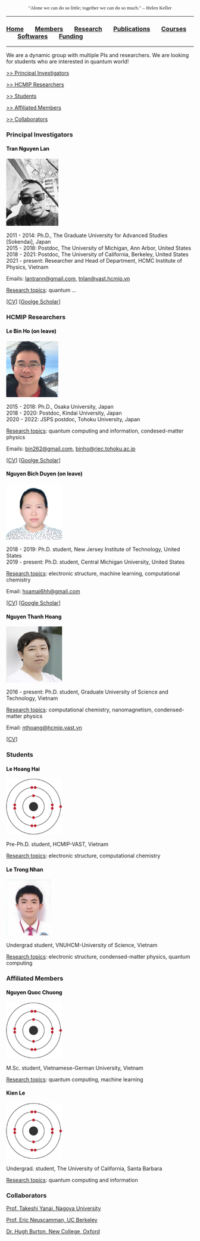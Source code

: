 <head>
<link rel="apple-touch-icon" sizes="180x180" href="apple-touch-icon.png">
<link rel="icon" type="image/png" sizes="32x32" href="favicon-32x32.png">
<link rel="icon" type="image/png" sizes="16x16" href="favicon-16x16.png">
<link rel="manifest" href="site.webmanifest">
<link rel="mask-icon" href="safari-pinned-tab.svg" color="#5bbad5">
<meta name="msapplication-TileColor" content="#da532c">
<meta name="theme-color" content="#ffffff">
</head>

<p align="center" style="font-family: lucida handwriting; font-size:10pt">
"Alone we can do so little; together we can do so much." – Helen Keller
</p>

<hr style="solid blue">

### [<b>Home</b>](index.md)<img src="test_space.png" width="30" height="1">[<b><ins>Members</ins></b>](members.md)<img src="test_space.png" width="30" height="1">[<b>Research</b>](research.md)<img src="test_space.png" width="30" height="1">[<b>Publications</b>](publications.md)<img src="test_space.png" width="30" height="1">[<b>Courses</b>](courses.md)<img src="test_space.png" width="30" height="1">[<b>Softwares</b>](softwares.md)<img src="test_space.png" width="30" height="1">[<b>Funding</b>](fundings.md)

<hr style="solid blue">

We are a dynamic group with multiple PIs and researchers. We are looking for students who are interested in quantum world!

[>> Principal Investigators](#PIs) 

[>> HCMIP Researchers](#staffs) 

[>> Students](#students) 

[>> Affiliated Members](#affmems) 

[>> Collaborators](#colla)

### <a name="PIs"> <b> Principal Investigators</b></a>  

#### <span style="color:black"> **Tran Nguyen Lan** </span> 
<img src="Lan2.jpg" width="140" height="180">

<p>2011 - 2014: Ph.D., The Graduate University for Advanced Studies [Sokendai], Japan<br>
2015 - 2018: Postdoc, The University of Michigan, Ann Arbor, United States<br>
2018 - 2021: Postdoc, The University of California, Berkeley, United States<br>
2021 - present: Researcher and Head of Department, HCMC Institute of Physics, Vietnam</p>

Emails: <lantrann@gmail.com>, <tnlan@vast.hcmip.vn>

<ins>Research topics</ins>: quantum ...

[[CV](LanTran_CV_0421.pdf)] [[Goolge Scholar](https://scholar.google.com/citations?user=fatZlQ0AAAAJ&hl=vi)]



### <a name="staffs"> <b> HCMIP Researchers </b> </a>  

#### <span style="color:black"> **Le Bin Ho** (on leave) </span> 

<img src="BinHo.jpg" width="140" height="150">

<p> 2015 - 2018: Ph.D., Osaka University, Japan <br>
 2018 - 2020: Postdoc, Kindai University, Japan <br>
 2020 - 2022: JSPS postdoc, Tohoku University, Japan </p>

<ins>Research topics</ins>: quantum computing and information, condesed-matter physics

Emails: <bin262@gmail.com>, <binho@riec.tohoku.ac.jp>

[[CV](DrLeBinHo-CV.pdf)] [[Goolge Scholar](https://scholar.google.com/citations?user=jyPh9UcAAAAJ&hl=vi)]

#### <span style="color:black"> **Nguyen Bich Duyen** (on leave) </span> 

<img src="Duyen.jpg" width="150" height="150">

<p> 2018 - 2019: Ph.D. student, New Jersey Institute of Technology, United States <br>
2019 - present: Ph.D. student, Central Michigan University, United States </p>

<ins>Research topics</ins>: electronic structure, machine learning, computational chemistry

Email: <hoamai6hh@gmail.com> 

[[CV](NguyenBichDuyen-EN.pdf)] [[Google Scholar](https://scholar.google.com/citations?user=f-3TeB8AAAAJ&hl=vi)]

#### <span style="color:black"> **Nguyen Thanh Hoang** </span> 

<img src="Hoang.jpg" width="150" height="150">
  
2016 - present: Ph.D. student, Graduate University of Science and Technology, Vietnam

<ins>Research topics</ins>: computational chemistry, nanomagnetism, condensed-matter physics

Email: <nthoang@hcmip.vast.vn>

[[CV](NguyenThanhHoang-CV.pdf)]


  
### <a name="students"> <b> Students </b> </a>
  
#### <span style="color:black"> **Le Hoang Hai**  </span>

<img src="Hai2.jpg" width="150" height="150">

Pre-Ph.D. student, HCMIP-VAST, Vietnam

<ins>Research topics</ins>: electronic structure, computational chemistry

#### <span style="color:black"> **Le Trong Nhan**  </span>

<img src="Nhan.jpg" width="120" height="150">
  
Undergrad student, VNUHCM-University of Science, Vietnam

<ins>Research topics</ins>: electronic structure, condensed-matter physics, quantum computing
  
### <a name="affmems"> <b> Affiliated Members </b> </a>

#### <span style="color:black"> **Nguyen Quoc Chuong**  </span>

<img src="Hai2.jpg" width="150" height="150">

M.Sc. student, Vietnamese-German University, Vietnam

<ins>Research topics</ins>: quantum computing, machine learning

#### <span style="color:black"> **Kien Le**  </span>

<img src="Hai2.jpg" width="150" height="150">

Undergrad. student, The University of California, Santa Barbara

<ins>Research topics</ins>: quantum computing and information

### <a name="colla"> <b> Collaborators </b> </a>
  
  [Prof. Takeshi Yanai, Nagoya University](https://www.iaqms.org/members/yanai.php)

  [Prof. Eric Neuscamman, UC Berkeley](https://neuscammanlab.com/)

  [Dr. Hugh Burton, New College, Oxford](https://www.hughburton.com/)
